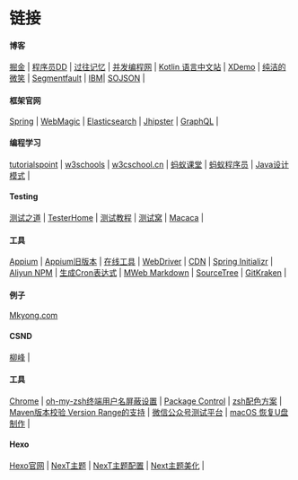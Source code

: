 # 链接

#### 博客

[掘金](https://juejin.im/)  |
[程序员DD](http://blog.didispace.com/)   |
[过往记忆](https://www.iteblog.com/)  |
[并发编程网](http://ifeve.com/)    |
[Kotlin 语言中文站](https://www.kotlincn.net/) |
[XDemo](http://www.xdemo.org/)    |
[纯洁的微笑](http://www.ityouknow.com/)    |
[Segmentfault](https://segmentfault.com/) |
[IBM](https:/∏/www.ibm.com/developerworks/cn/)|
[SOJSON](http://www.sojson.com/blog/) |

#### 框架官网

[Spring](https://spring.io/)  |
[WebMagic](http://webmagic.io/)   |
[Elasticsearch](https://www.elastic.co/guide/cn/elasticsearch/guide/currentndex.html)   |
[Jhipster](http://www.jhipster.tech/)   |
[GraphQL](http://graphql.cn/)   |

#### 编程学习

[tutorialspoint](http://www.tutorialspoint.com/)    |
[w3schools](www.w3schools.com)  |
[w3cschool.cn](https://www.w3cschool.cn/)   |
[蚂蚁课堂](http://www.itmayiedu.com/) |
[蚂蚁程序员](http://bbs.itmayiedu.com/)    |
[Java设计模式](http://java-design-patterns.com/)  |

#### Testing

[测试之道](http://www.testtao.cn/)    |
[TesterHome](https://testerhome.com/) |
[测试教程](http://www.testclass.net/)  |
[测试窝](https://www.testwo.com/)    |
[Macaca](https://macacajs.github.io/zh/)  |

#### 工具

[Appium](http://appium.io/docs/cn/writing-running-appium/caps/)  |
[Appium旧版本](https://bitbucket.org/appium/appium.app/downloads/)  |
[在线工具](http://tool.oschina.net/)  |
[WebDriver](https://www.gitbook.com/book/easonhan007/selenium-webdriver/details)   |
[CDN](http://www.bootcdn.cn/) |
[Spring Initializr](http://start.spring.io/)  |
[Aliyun NPM](https://npm.taobao.org/mirrors/) |
[生成Cron表达式](http://cron.qqe2.com/)    |
[MWeb Markdown](http://zh.mweb.im/) |
[SourceTree](https://www.sourcetreeapp.com/)    |
[GitKraken](https://www.gitkraken.com/) |

#### 例子

[Mkyong.com](http://www.mkyong.com/)

#### CSND

[柳峰](http://blog.csdn.net/lyq8479/article/category/1366622/2) |

#### 工具

[Chrome](https://www.google.com/chrome/browser/desktop/index.html?standalone=1) |
[oh-my-zsh终端用户名屏蔽设置](http://blog.csdn.net/z3512498/article/details/51245853)  |
[Package Control](https://packagecontrol.io/installation)   |
[zsh配色方案](http://www.cnblogs.com/weixuqin/p/7029177.html) |
[Maven版本校验 Version Range的支持](http://maven.apache.org/enforcer/enforcer-rules/versionRanges.html)  |
[微信公众号测试平台](https://mp.weixin.qq.com/debug/cgi-bin/sandbox?t=sandbox/login)    |
[macOS 恢复U盘制作](https://www.iplaysoft.com/macos-usb-install-drive.html) |

#### Hexo

[Hexo官网](https://hexo.io/)    |
[NexT主题](https://github.com/iissnan/hexo-theme-next)  |
[NexT主题配置](http://theme-next.iissnan.com/)    |
[Next主题美化](http://shenzekun.cn/hexo%E7%9A%84next%E4%B8%BB%E9%A2%98%E4%B8%AA%E6%80%A7%E5%8C%96%E9%85%8D%E7%BD%AE%E6%95%99%E7%A8%8B.html#more)  |
